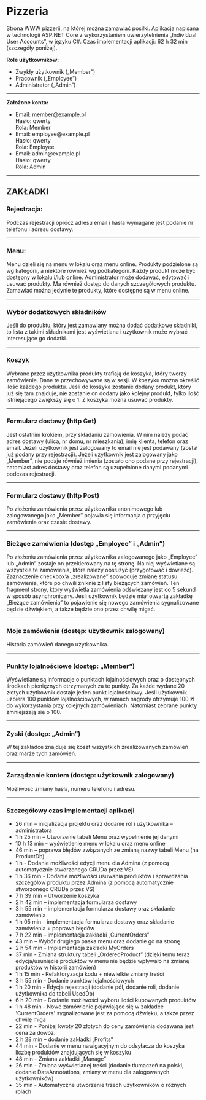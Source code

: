 # Pizzeria
<p class="alert alert-info">
    Strona WWW pizzerii, na której można zamawiać posiłki. Aplikacja napisana w technologii ASP.NET Core 
    z wykorzystaniem uwierzytelnienia „Individual User Accounts”, w języku C#. 
    Czas implementacji aplikacji: 62 h 32 min (szczegóły poniżej).
</p>

<strong>Role użytkowników:</strong>
<ul>
    <li>Zwykły użytkownik („Member”)</li>
    <li>Pracownik („Employee”)</li>
    <li>Administrator („Admin”)</li>
</ul>
<hr />
<strong>Założone konta:</strong>
<ul>
    <li>Email: member@example.pl<br /> Hasło: qwerty<br />Rola: Member</li>
    <li>Email: employee@example.pl<br /> Hasło: qwerty<br /> Rola: Employee</li>
    <li>Email: admin@example.pl<br /> Hasło: qwerty<br /> Rola: Admin</li>
</ul>

<hr />
<h2>ZAKŁADKI</h2>

<h3><a asp-controller="Account" asp-action="Register" >Rejestracja:</a></h3>
Podczas rejestracji oprócz adresu email i hasła wymagane jest podanie nr telefonu i adresu dostawy.

<hr />

<h3><a asp-controller="Menu" asp-action="Index">Menu:</a></h3>
Menu dzieli się na menu w lokalu oraz <a asp-controller="Menu" asp-action="OnlineMenu">menu online</a>.
Produkty podzielone są wg kategorii, a niektóre również wg podkategorii.
Każdy produkt może być dostępny w lokalu i/lub online.
Administrator może dodawać, edytować i usuwać produkty. Ma również dostęp do danych szczegółowych produktu.
Zamawiać można jedynie te produkty, które dostępne są w menu online.

<hr />

<h3>Wybór dodatkowych składników</h3>

Jeśli do produktu, który jest zamawiany można dodać dodatkowe składniki, to lista z takimi składnikami jest wyświetlana i użytkownik może wybrać interesujące go dodatki.

<hr />

<h3><a asp-controller="Order" asp-action="Basket">Koszyk</a></h3>
Wybrane przez użytkownika produkty trafiają do koszyka, który tworzy zamówienie. Dane te przechowywane są w sesji. W koszyku można określić ilość każdego produktu. Jeśli do koszyka zostanie dodany produkt, który już się tam znajduje, nie zostanie on dodany jako kolejny produkt, tylko ilość istniejącego zwiększy się o 1. Z koszyka można usuwać produkty.

<hr />

<h3><a asp-controller="Order" asp-action="DeliveryForm">Formularz dostawy (http Get)</a></h3>
Jest ostatnim krokiem, przy składaniu zamówienia. W nim należy podać adres dostawy (ulica, nr domu, nr mieszkania), imię klienta, telefon oraz email. Jeżeli użytkownik jest zalogowany to email nie jest podawany (został już podany przy rejestracji). Jeżeli użytkownik jest zalogowany jako „Member”, nie podaje również imienia (zostało ono podane przy rejestracji), natomiast adres dostawy oraz telefon są uzupełnione danymi podanymi podczas rejestracji.

<hr />

<h3>Formularz dostawy (http Post)</h3>
Po złożeniu zamówienia przez użytkownika anonimowego lub zalogowanego jako „Member” pojawia się informacja o przyjęciu zamówienia oraz czasie dostawy.

<hr />

<h3><a asp-controller="Order" asp-action="CurrentOrders">Bieżące zamówienia (dostęp „Employee” i „Admin”)</a></h3>
Po złożeniu zamówienia przez użytkownika zalogowanego jako „Employee” lub „Admin” zostaje on przekierowany na tę stronę. Na niej wyświetlane są wszystkie te zamówienia, które należy obsłużyć (przygotować i dowieźć). Zaznaczenie checkbox’a „zrealizowane” spowoduje zmianę statusu zamówienia, które po chwili zniknie z listy  bieżących zamówień. Ten fragment strony, który wyświetla zamówienia odświeżany jest co 5 sekund w sposób asynchroniczny. Jeśli użytkownik będzie miał otwartą zakładkę „Bieżące zamówienia” to pojawienie się nowego zamówienia sygnalizowane będzie dźwiękiem, a także będzie ono przez chwilę migać.


<hr />

<h3><a asp-controller="Order" asp-action="MyOrders">Moje zamówienia (dostęp: użytkownik zalogowany)</a></h3>
Historia zamówień danego użytkownika.


<hr />

<h3><a asp-controller="Manage" asp-action="LoyaltyPoints">Punkty lojalnościowe (dostęp: „Member”)</a></h3>
Wyświetlane są informacje o punktach lojalnościowych oraz o dostępnych środkach pieniężnych otrzymanych za te punkty.
Za każde wydane 20 złotych użytkownik dostaje jeden punkt lojalnościowy. Jeśli użytkownik uzbiera 100 punktów lojalnościowych,  w ramach nagrody otrzymuje 100 zł do wykorzystania przy kolejnych zamówieniach. Natomiast zebrane punkty zmniejszają się o 100.

<hr />

<h3><a asp-controller="AdminPanel" asp-action="Profits">Zyski (dostęp: „Admin”)</a></h3>
W tej zakładce znajduje się koszt wszystkich zrealizowanych zamówień oraz marże tych zamówień.

<hr />

<h3><a asp-controller="Manage" asp-action="Index">Zarządzanie kontem (dostęp: użytkownik zalogowany)</a></h3>
Możliwość zmiany hasła, numeru telefonu i adresu.



<hr />

<h3>Szczegółowy czas implementacji aplikacji</h3>
<ul>
    <li>26 min – inicjalizacja projektu oraz dodanie ról i użytkownika – administratora</li>
    <li>1 h 25 min – Utworzenie tabeli Menu oraz wypełnienie jej danymi</li>
    <li>10 h 13 min – wyświetlenie menu w lokalu oraz menu online</li>
    <li>46 min – poprawa błędów związanych ze zmianą nazwy tabeli Menu (na ProductDb)</li>
    <li>1 h - Dodanie możliwości edycji menu dla Admina (z pomocą automatycznie stworzonego CRUDa przez VS)</li>
    <li>1 h 36 min - Dodanie możliwości usuwania produktów i sprawdzania szczegółów produktu przez Admina (z pomocą automatycznie stworzonego CRUDa przez VS)</li>
    <li>7 h 39 min – Utworzenie koszyka</li>
    <li>2 h 42 min – implementacja formularza dostawy</li>
    <li>3 h 55 min – implementacja formularza dostawy oraz składanie zamówienia</li>
    <li>1 h 05 min – implementacja formularza dostawy oraz składanie zamówienia + poprawa błędów</li>
    <li>7 h 22 min – implementacja zakładki „CurrentOrders”</li>
    <li>43 min – Wybór drugiego paska menu oraz dodanie go na stronę</li>
    <li>2 h 54 min - Implementacja zakładki MyOrders</li>
    <li>37 min - Zmiana struktury tabeli „OrderedProduct” (dzięki temu teraz edycja/usunięcie produktów w menu nie będzie wpływało na zmianę produktów w historii zamówień)</li>
    <li>1 h 15 min - Refaktoryzacja kodu + niewielkie zmiany treści</li>
    <li>3 h 55 min - Dodanie punktów lojalnościowych</li>
    <li>1 h 20 min - Edycja rejestracji (dodanie pól, dodanie roli, dodanie użytkownika do tabeli UsedDb)</li>
    <li>6 h 20 min - Dodanie możliwości wyboru ilości kupowanych produktów</li>
    <li>1 h 48 min - Nowe zamówienie pojawiające się w zakładce 'CurrentOrders' sygnalizowane jest za pomocą dźwięku, a także przez chwilę miga</li>
    <li>22 min - Poniżej kwoty 20 złotych do ceny zamówienia dodawana jest cena za dowóz.</li>
    <li>2 h 28 min – dodanie zakładki „Profits”</li>
    <li>44 min - Dodanie w menu nawigacyjnym do odsyłacza do koszyka liczbę produktów znajdujących się w koszyku</li>
    <li>48 min – Zmiana zakładki „Manage”</li>
    <li>26 min - Zmiana wyświetlanej treści (dodanie tłumaczeń na polski, dodanie DataAnnotations, zmiany w menu dla zalogowanych użytkowników)</li>
    <li>35 min - Automatyczne utworzenie trzech użytkowników o różnych rolach</li>
</ul>
